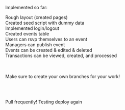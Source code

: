 Implemented so far: 

Rough layout (created pages)<br />
Created seed script with dummy data<br />
Implemented login/logout<br />
Created events table<br />
Users can rsvp themselves to an event<br />
Managers can publish event<br />
Events can be created & edited & deleted<br />
Transactions can be viewed, created, and processed<br/>
<br />
<br />

Make sure to create your own branches for your work! 

<br />
<br />

Pull frequently! Testing deploy again
